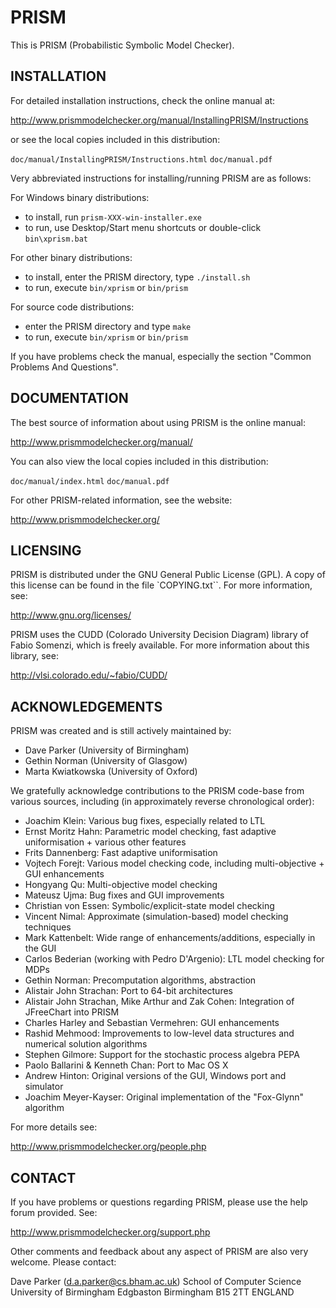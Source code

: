 # PRISM

This is PRISM (Probabilistic Symbolic Model Checker).


## INSTALLATION

For detailed installation instructions, check the online manual at:

  http://www.prismmodelchecker.org/manual/InstallingPRISM/Instructions
  
or see the local copies included in this distribution:

  `doc/manual/InstallingPRISM/Instructions.html`
  `doc/manual.pdf`

Very abbreviated instructions for installing/running PRISM are as follows:

For Windows binary distributions:

 - to install, run `prism-XXX-win-installer.exe`
 - to run, use Desktop/Start menu shortcuts or double-click `bin\xprism.bat`

For other binary distributions:

 - to install, enter the PRISM directory, type `./install.sh`
 - to run, execute `bin/xprism` or `bin/prism`

For source code distributions:

 - enter the PRISM directory and type `make`
 - to run, execute `bin/xprism` or `bin/prism`

If you have problems check the manual, especially the section "Common Problems And Questions".


## DOCUMENTATION

The best source of information about using PRISM is the online manual:

  http://www.prismmodelchecker.org/manual/

You can also view the local copies included in this distribution:

  `doc/manual/index.html`
  `doc/manual.pdf`

For other PRISM-related information, see the website:

  http://www.prismmodelchecker.org/


## LICENSING

PRISM is distributed under the GNU General Public License (GPL).
A copy of this license can be found in the file `COPYING.txt``.
For more information, see:

  http://www.gnu.org/licenses/

PRISM uses the CUDD (Colorado University Decision Diagram) library of
Fabio Somenzi, which is freely available. For more information about this
library, see:

  http://vlsi.colorado.edu/~fabio/CUDD/


## ACKNOWLEDGEMENTS

PRISM was created and is still actively maintained by:

 * Dave Parker (University of Birmingham)
 * Gethin Norman (University of Glasgow)
 * Marta Kwiatkowska (University of Oxford) 

We gratefully acknowledge contributions to the PRISM code-base from various sources,
including (in approximately reverse chronological order):

 * Joachim Klein: Various bug fixes, especially related to LTL
 * Ernst Moritz Hahn: Parametric model checking, fast adaptive uniformisation + various other features
 * Frits Dannenberg: Fast adaptive uniformisation
 * Vojtech Forejt: Various model checking code, including multi-objective + GUI enhancements
 * Hongyang Qu: Multi-objective model checking
 * Mateusz Ujma: Bug fixes and GUI improvements
 * Christian von Essen: Symbolic/explicit-state model checking
 * Vincent Nimal: Approximate (simulation-based) model checking techniques
 * Mark Kattenbelt: Wide range of enhancements/additions, especially in the GUI
 * Carlos Bederian (working with Pedro D'Argenio): LTL model checking for MDPs
 * Gethin Norman: Precomputation algorithms, abstraction
 * Alistair John Strachan: Port to 64-bit architectures
 * Alistair John Strachan, Mike Arthur and Zak Cohen: Integration of JFreeChart into PRISM
 * Charles Harley and Sebastian Vermehren: GUI enhancements
 * Rashid Mehmood: Improvements to low-level data structures and numerical solution algorithms
 * Stephen Gilmore: Support for the stochastic process algebra PEPA
 * Paolo Ballarini & Kenneth Chan: Port to Mac OS X
 * Andrew Hinton: Original versions of the GUI, Windows port and simulator
 * Joachim Meyer-Kayser: Original implementation of the "Fox-Glynn" algorithm 

For more details see:

  http://www.prismmodelchecker.org/people.php


## CONTACT

If you have problems or questions regarding PRISM, please use the help forum provided. See:

  http://www.prismmodelchecker.org/support.php

Other comments and feedback about any aspect of PRISM are also very welcome. Please contact:

  Dave Parker
  (d.a.parker@cs.bham.ac.uk)
  School of Computer Science
  University of Birmingham
  Edgbaston
  Birmingham
  B15 2TT
  ENGLAND

